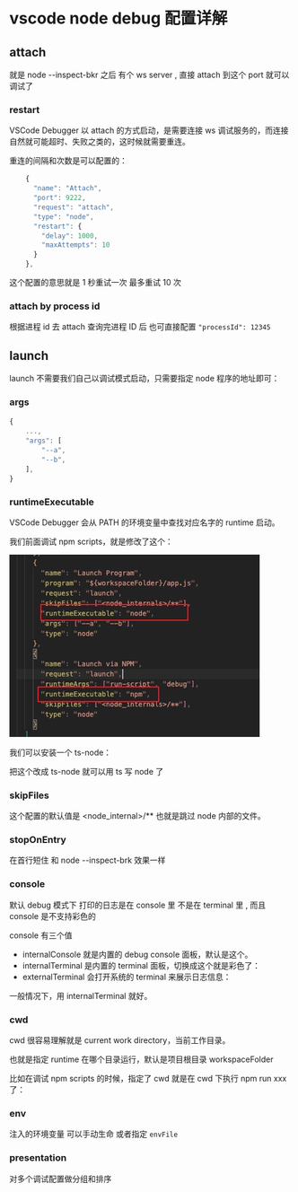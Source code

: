 # vscode node debug 配置详解

## attach

就是 node --inspect-bkr 之后 有个 ws server , 直接 attach 到这个 port 就可以调试了

### restart

VSCode Debugger 以 attach 的方式启动，是需要连接 ws 调试服务的，而连接自然就可能超时、失败之类的，这时候就需要重连。

重连的间隔和次数是可以配置的：

```js
    {
      "name": "Attach",
      "port": 9222,
      "request": "attach",
      "type": "node",
      "restart": {
        "delay": 1000,
        "maxAttempts": 10
      }
    },
```

这个配置的意思就是 1 秒重试一次 最多重试 10 次

### attach by process id

根据进程 id 去 attach
查询完进程 ID 后 也可直接配置 `"processId": 12345`

## launch

launch 不需要我们自己以调试模式启动，只需要指定 node 程序的地址即可：

### args

```js
{
    ...,
    "args": [
        "--a",
        "--b",
    ],
}
```

### runtimeExecutable

VSCode Debugger 会从 PATH 的环境变量中查找对应名字的 runtime 启动。

我们前面调试 npm scripts，就是修改了这个：

![](./images/08.vscode%20node%20debug%20配置详解/1715758040837.jpg)

我们可以安装一个 ts-node：

把这个改成 ts-node 就可以用 ts 写 node 了

### skipFiles

这个配置的默认值是 <node_internal>/\*\* 也就是跳过 node 内部的文件。

### stopOnEntry

在首行短住 和 node --inspect-brk 效果一样

### console

默认 debug 模式下 打印的日志是在 console 里 不是在 terminal 里 , 而且 console 是不支持彩色的

console 有三个值

- internalConsole 就是内置的 debug console 面板，默认是这个。
- internalTerminal 是内置的 terminal 面板，切换成这个就是彩色了：
- externalTerminal 会打开系统的 terminal 来展示日志信息：

一般情况下，用 internalTerminal 就好。

### cwd

cwd 很容易理解就是 current work directory，当前工作目录。

也就是指定 runtime 在哪个目录运行，默认是项目根目录 workspaceFolder

比如在调试 npm scripts 的时候，指定了 cwd 就是在 cwd 下执行 npm run xxx 了：

### env

注入的环境变量
可以手动生命 或者指定 `envFile`

### presentation

对多个调试配置做分组和排序
